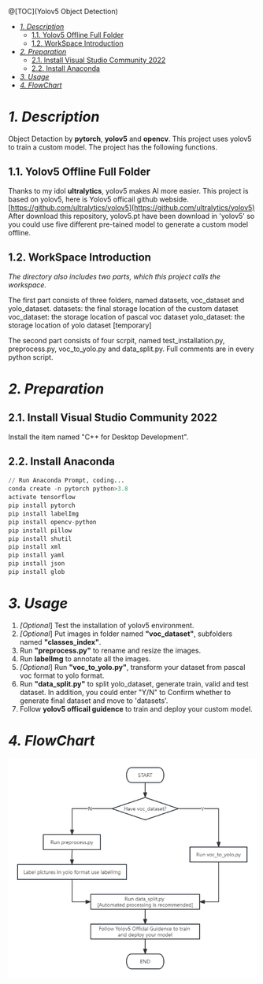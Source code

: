 @[TOC](Yolov5 Object Detection)
- [*1. Description*](#-1-description-)
  * [1.1. Yolov5 Offline Full Folder](#21-yolov5-offline-full-folder)
  * [1.2. WorkSpace Introduction](#22-workSpace-introduction)
- [*2. Preparation*](#-2-preparation-)
  * [2.1. Install Visual Studio Community 2022](#21-install-visual-studio-community-2022)
  * [2.2. Install Anaconda](#22-install-anaconda)
- [*3. Usage*](#-3-usage-)
- [*4. FlowChart*](#-4-flowchart-)


# *1. Description*

Object Detaction by **pytorch**, **yolov5** and **opencv**.
This project uses yolov5 to train a custom model. The project has the following functions.
## 1.1. Yolov5 Offline Full Folder
Thanks to my idol **ultralytics**, yolov5 makes AI more easier. This project is based on yolov5, here is Yolov5 officail github webside.
[https://github.com/ultralytics/yolov5](https://github.com/ultralytics/yolov5)
After download this repository, yolov5.pt have been download in 'yolov5' so you could use five different pre-tained model to generate a custom model offline.
## 1.2. WorkSpace Introduction
*The directory also includes two parts, which this project calls the workspace.*

The first part consists of three folders, named datasets, voc_dataset and yolo_dataset.
datasets: the final storage location of the custom dataset
voc_dataset: the storage location of pascal voc dataset
yolo_dataset: the storage location of yolo dataset [temporary]

The second part consists of four scrpit, named test_installation.py, preprocess.py, voc_to_yolo.py and data_split.py. Full comments are in every python script.
# *2. Preparation*
## 2.1. Install Visual Studio Community 2022

Install the item named "C++ for Desktop Development".
## 2.2. Install Anaconda
```python
// Run Anaconda Prompt, coding...
conda create -n pytorch python>3.8
activate tensorflow
pip install pytorch
pip install labelImg
pip install opencv-python
pip install pillow
pip install shutil
pip install xml
pip install yaml
pip install json
pip install glob
```
# *3. Usage*
1. *[Optional*] Test the installation of yolov5 environment.
2. *[Optional*] Put images in folder named **"voc_dataset"**, subfolders named **"classes_index"**.	
3. Run **"preprocess.py"** to rename and resize the images.
4. Run **labelImg** to annotate all the images.
5. *[Optional*] Run **"voc_to_yolo.py"**, transform your dataset from pascal voc format to yolo format.
6. Run **"data_split.py"** to split yolo_dataset, generate train, valid and test dataset. In addition, you could enter "Y/N" to Confirm whether to generate final dataset and move to 'datasets'.
7. Follow **yolov5 officail guidence** to train and deploy your custom model.

 # *4. FlowChart*
 ![在这里插入图片描述](https://github.com/icexiaoyou/Yolov5-Object-Detection/blob/master/Yolov5-Object-detection.png)
